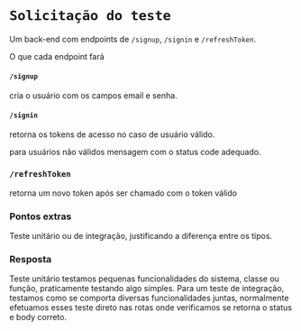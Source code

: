 # `Solicitação do teste`

Um back-end com endpoints de `/signup`, `/signin` e `/refreshToken`.

O que cada endpoint fará

#### `/signup`

cria o usuário com os campos email e senha.

#### `/signin`

retorna os tokens de acesso no caso de usuário válido. 

para usuários não válidos mensagem com o status code adequado.

### `/refreshToken`

retorna um novo token após ser chamado com o token válido

### Pontos extras

Teste unitário ou de integração, justificando a diferença entre os tipos.

### Resposta

Teste unitário testamos pequenas funcionalidades do sistema, classe ou função, praticamente testando algo simples. Para um teste de integração, testamos como se comporta diversas funcionalidades juntas, normalmente efetuamos esses teste direto nas rotas onde verificamos se retorna o status e body correto.
